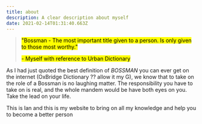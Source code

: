 ```yaml
---
title: about
description: A clear description about myself
date: 2021-02-14T01:31:40.663Z
---
```

<blockquote cite="https://www.urbandictionary.com/define.php?term=Bossman">
  <p>
    <mark>
      "Bossman - The most important title given to a person. Is only
      given to those most worthy."
    </mark>
  </p>
  <p>
    <mark>- Myself with reference to Urban Dictionary</mark>
  </p>
</blockquote>

As I had just quoted the best definition of *BOSSMAN* you can
ever get on the internet (OxBridge Dictionary ?? allow it my G), we
know that to take on the role of a Bossman is no laughing matter. The
responsibility you have to take on is real, and the whole mandem would
be have both eyes on you. Take the lead on your life.

This is Ian and this is my website to bring on all my knowledge and
help you to become a better person